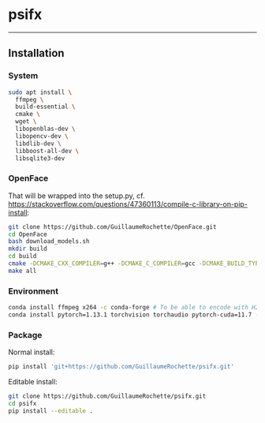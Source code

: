 # psifx

---

## Installation

### System
```bash
sudo apt install \
  ffmpeg \
  build-essential \
  cmake \
  wget \
  libopenblas-dev \
  libopencv-dev \
  libdlib-dev \
  libboost-all-dev \
  libsqlite3-dev
```

### OpenFace
That will be wrapped into the setup.py, cf. https://stackoverflow.com/questions/47360113/compile-c-library-on-pip-install:
```bash
git clone https://github.com/GuillaumeRochette/OpenFace.git
cd OpenFace
bash download_models.sh
mkdir build
cd build
cmake -DCMAKE_CXX_COMPILER=g++ -DCMAKE_C_COMPILER=gcc -DCMAKE_BUILD_TYPE=RELEASE ..
make all
```
### Environment
```bash
conda install ffmpeg x264 -c conda-forge # To be able to encode with H264.
conda install pytorch=1.13.1 torchvision torchaudio pytorch-cuda=11.7 -c pytorch -c nvidia # Then install PyTorch 
```

### Package
Normal install:
```bash
pip install 'git+https://github.com/GuillaumeRochette/psifx.git'
```
Editable install:
```bash
git clone https://github.com/GuillaumeRochette/psifx.git
cd psifx
pip install --editable .
```